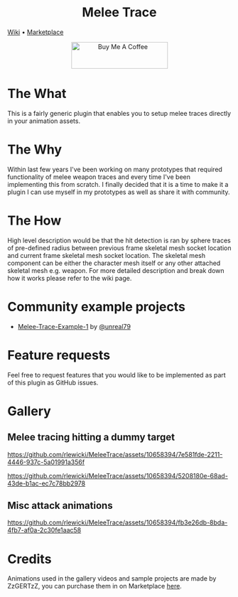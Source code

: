 <h1 align="center">Melee Trace</h1>
<p align="center" style="display:inline;"><a href="https://github.com/rlewicki/MeleeTrace/wiki">Wiki</a> • <a href="https://www.unrealengine.com/marketplace/en-US/product/melee-trace">Marketplace</a></p>
<p align="center"><a href="https://www.buymeacoffee.com/robertlewicki" target="_blank"><img src="https://cdn.buymeacoffee.com/buttons/v2/default-yellow.png" alt="Buy Me A Coffee" style="height: 60px !important;width: 217px !important;" ></a></p>

# The What
This is a fairly generic plugin that enables you to setup melee traces directly in your animation assets.

# The Why
Within last few years I've been working on many prototypes that required functionality of melee weapon traces and every time I've been implementing this from scratch. I finally decided that it is a time to make it a plugin I can use myself in my prototypes as well as share it with community.

# The How
High level description would be that the hit detection is ran by sphere traces of pre-defined radius between previous frame skeletal mesh socket location and current frame skeletal mesh socket location. The skeletal mesh component can be either the character mesh itself or any other attached skeletal mesh e.g. weapon. For more detailed description and break down how it works please refer to the wiki page.

# Community example projects
- [Melee-Trace-Example-1](https://github.com/unreal79/Melee-Trace-Example-1) by [@unreal79](https://github.com/unreal79)

# Feature requests
Feel free to request features that you would like to be implemented as part of this plugin as GitHub issues.

# Gallery
## Melee tracing hitting a dummy target
https://github.com/rlewicki/MeleeTrace/assets/10658394/7e581fde-2211-4446-937c-5a01991a356f

https://github.com/rlewicki/MeleeTrace/assets/10658394/5208180e-68ad-43de-b1ac-ec7c78bb2978

## Misc attack animations
https://github.com/rlewicki/MeleeTrace/assets/10658394/fb3e26db-8bda-4fb7-af0a-2c30fe1aac58

# Credits
Animations used in the gallery videos and sample projects are made by ZzGERTzZ, you can purchase them in on Marketplace [here](https://www.unrealengine.com/marketplace/en-US/product/close-combat-swordsman).
